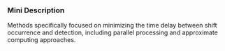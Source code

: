### Mini Description

Methods specifically focused on minimizing the time delay between shift occurrence and detection, including parallel processing and approximate computing approaches.
